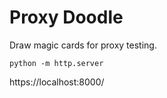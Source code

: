 # Proxy Doodle

Draw magic cards for proxy testing.

```
python -m http.server
```

https://localhost:8000/